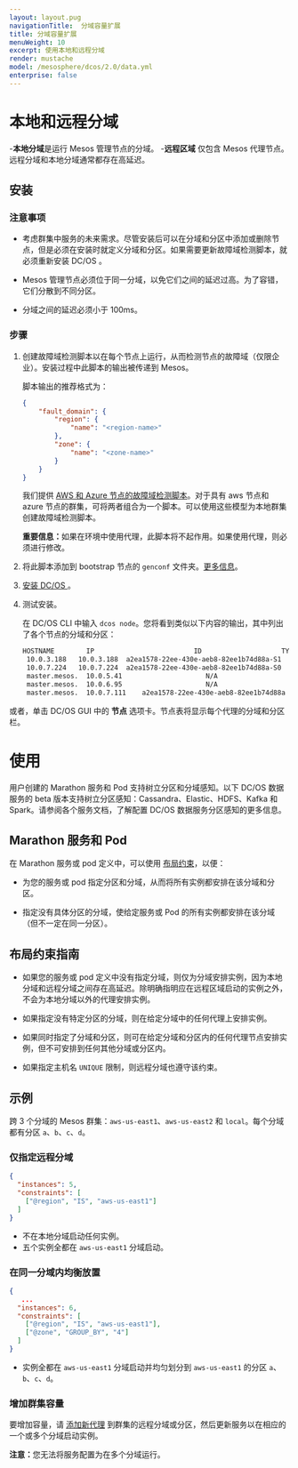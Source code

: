```yaml
---
layout: layout.pug
navigationTitle:  分域容量扩展
title: 分域容量扩展
menuWeight: 10
excerpt: 使用本地和远程分域
render: mustache
model: /mesosphere/dcos/2.0/data.yml
enterprise: false
---
```



# 本地和远程分域

-**本地分域**是运行 Mesos 管理节点的分域。
-**远程区域** 仅包含 Mesos 代理节点。远程分域和本地分域通常都存在高延迟。


##  安装

### 注意事项

- 考虑群集中服务的未来需求。尽管安装后可以在分域和分区中添加或删除节点，但是必须在安装时就定义分域和分区。如果需要更新故障域检测脚本，就必须重新安装 DC/OS 。

- Mesos 管理节点必须位于同一分域，以免它们之间的延迟过高。为了容错，它们分散到不同分区。

- 分域之间的延迟必须小于 100ms。

### 步骤

1. 创建故障域检测脚本以在每个节点上运行，从而检测节点的故障域（仅限企业）。安装过程中此脚本的输出被传递到 Mesos。

    脚本输出的推荐格式为：

    ```json
    {
        "fault_domain": {
            "region": {
                "name": "<region-name>"
            },
            "zone": {
                "name": "<zone-name>"
            }
        }
    }
    ```

    我们提供 [AWS 和 Azure 节点的故障域检测脚本](https://github.com/dcos/dcos/tree/master/gen/fault-domain-detect)。对于具有 aws 节点和 azure 节点的群集，可将两者组合为一个脚本。可以使用这些模型为本地群集创建故障域检测脚本。

    <p class="message--important"><strong>重要信息：</strong>如果在环境中使用代理，此脚本将不起作用。如果使用代理，则必须进行修改。</p>

1. 将此脚本添加到 bootstrap 节点的 `genconf` 文件夹。[更多信息](/mesosphere/dcos/2.0/installing/production/deploying-dcos/installation/#create-a-fault-domain-detection-script)。

1. [安装 DC/OS ](/mesosphere/dcos/2.0/installing/production/deploying-dcos/installation/#create-a-fault-domain-detection-script)。

1. 测试安装。

   在 DC/OS  CLI 中输入 `dcos node`。您将看到类似以下内容的输出，其中列出了各个节点的分域和分区：

   ```bash
   HOSTNAME        IP                         ID                    TYPE               REGION      ZONE     
  	10.0.3.188   10.0.3.188  a2ea1578-22ee-430e-aeb8-82ee1b74d88a-S1  agent            us-east-1  us-east-1a  
  	10.0.7.224   10.0.7.224  a2ea1578-22ee-430e-aeb8-82ee1b74d88a-S0  agent            us-east-1  us-east-1b  
	master.mesos.  10.0.5.41                     N/A                    master              N/A         N/A     
	master.mesos.  10.0.6.95                     N/A                    master           us-east-1  us-east-1b      
	master.mesos.  10.0.7.111    a2ea1578-22ee-430e-aeb8-82ee1b74d88a   master (leader)  us-east-1  us-east-1c
	```

或者，单击 DC/OS  GUI 中的 **节点** 选项卡。节点表将显示每个代理的分域和分区栏。

# 使用

用户创建的 Marathon 服务和 Pod 支持树立分区和分域感知。以下 DC/OS 数据服务的 beta 版本支持树立分区感知：Cassandra、Elastic、HDFS、Kafka 和 Spark。请参阅各个服务文档，了解配置 DC/OS 数据服务分区感知的更多信息。


## Marathon 服务和 Pod

在 Marathon 服务或 pod 定义中，可以使用 [布局约束](/mesosphere/dcos/2.0/deploying-services/marathon-constraints/)，以便：

- 为您的服务或 pod 指定分区和分域，从而将所有实例都安排在该分域和分区。

- 指定没有具体分区的分域，使给定服务或 Pod 的所有实例都安排在该分域（但不一定在同一分区）。

## 布局约束指南

- 如果您的服务或 pod 定义中没有指定分域，则仅为分域安排实例，因为本地分域和远程分域之间存在高延迟。除明确指明应在远程区域启动的实例之外，不会为本地分域以外的代理安排实例。

- 如果指定没有特定分区的分域，则在给定分域中的任何代理上安排实例。

- 如果同时指定了分域和分区，则可在给定分域和分区内的任何代理节点安排实例，但不可安排到任何其他分域或分区内。

- 如果指定主机名 `UNIQUE` 限制，则远程分域也遵守该约束。

## 示例

跨 3 个分域的 Mesos 群集：`aws-us-east1`、`aws-us-east2` 和 `local`。每个分域都有分区 `a`、`b`、`c`、`d`。

### 仅指定远程分域

```json
{
  "instances": 5,
  "constraints": [
    ["@region", "IS", "aws-us-east1"]
  ]
}
```

- 不在本地分域启动任何实例。
- 五个实例全都在 `aws-us-east1` 分域启动。

### 在同一分域内均衡放置

```json
{
   ...
  "instances": 6,
  "constraints": [
    ["@region", "IS", "aws-us-east1"],
    ["@zone", "GROUP_BY", "4"]
  ]
}
```

- 实例全都在 `aws-us-east1` 分域启动并均匀划分到 `aws-us-east1` 的分区 `a`、`b`、`c`、`d`。

### 增加群集容量

要增加容量，请 [添加新代理](/mesosphere/dcos/2.0/administering-clusters/add-a-node/) 到群集的远程分域或分区，然后更新服务以在相应的一个或多个分域启动实例。

<p class="message--note"><strong>注意：</strong>您无法将服务配置为在多个分域运行。</p>
